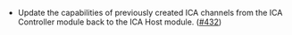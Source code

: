 - Update the capabilities of previously created ICA channels from the ICA Controller module back to the ICA Host module. ([#432](https://github.com/noble-assets/noble/pull/432))
